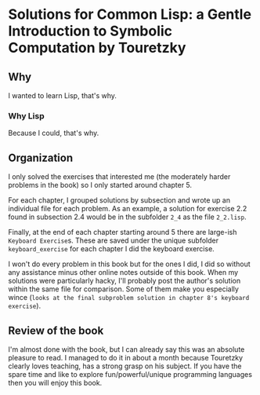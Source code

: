 # Solutions for Common Lisp: a Gentle Introduction to Symbolic Computation by Touretzky

## Why

I wanted to learn Lisp, that's why.

### Why Lisp

Because I could, that's why.

## Organization

I only solved the exercises that interested me (the moderately harder problems in the book) so I only started around chapter 5.

For each chapter, I grouped solutions by subsection and wrote up an individual file for each problem. As an example, a solution for exercise 2.2 found in
subsection 2.4 would be in the subfolder `2_4` as the file `2_2.lisp`.

Finally, at the end of each chapter starting around 5 there are large-ish `Keyboard Exercise`s. These are saved under the unique subfolder `keyboard_exercise` for
each chapter I did the keyboard exercise.

I won't do every problem in this book but for the ones I did, I did so without any assistance minus other online notes outside of this book. When my solutions were
particularly hacky, I'll probably post the author's solution within the same file for comparison. Some of them make you especially wince (`looks at the final subproblem solution in chapter 8's keyboard exercise`).

## Review of the book

I'm almost done with the book, but I can already say this was an absolute pleasure to read. I managed to do it in about a month because Touretzky clearly loves teaching, has a strong grasp
on his subject. If you have the spare time and like to explore fun/powerful/unique programming languages then you will enjoy this book.
